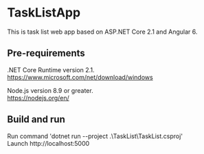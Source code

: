 # TaskListApp

This is task list web app based on ASP.NET Core 2.1 and Angular 6.

## Pre-requirements

.NET Core Runtime version 2.1.
https://www.microsoft.com/net/download/windows

Node.js version 8.9 or greater.  
https://nodejs.org/en/

## Build and run

Run command 'dotnet run --project .\TaskList\TaskList.csproj'  
Launch http://localhost:5000

